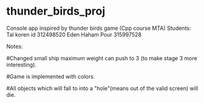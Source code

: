 # thunder_birds_proj
Console app inspired by thunder birds game (Cpp course MTA)
Students:
Tal koren id 312498520
Eden Haham Pour 315997528

Notes:

#Changed small ship maximum weight can push to 3 (to make stage 3 more interesting).

#Game is implemented with colors.

#All objects which will fall to into a "hole"(means out of the valid screen) will die.

